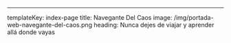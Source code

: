 ---
templateKey: index-page
title: Navegante Del Caos
image: /img/portada-web-navegante-del-caos.png
heading: Nunca dejes de viajar y aprender allá donde vayas
